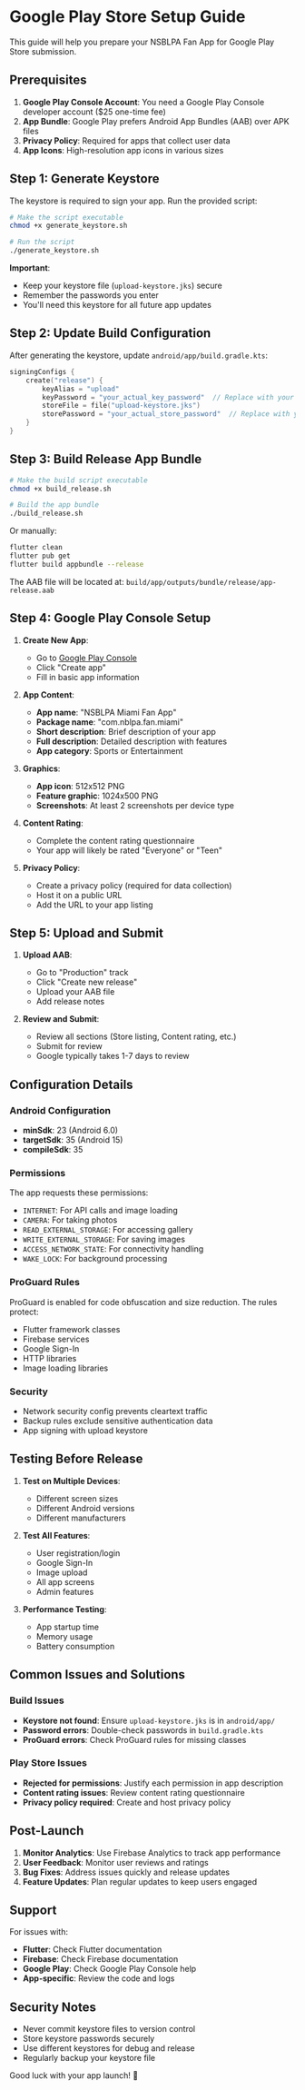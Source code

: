 # Google Play Store Setup Guide

This guide will help you prepare your NSBLPA Fan App for Google Play Store submission.

## Prerequisites

1. **Google Play Console Account**: You need a Google Play Console developer account ($25 one-time fee)
2. **App Bundle**: Google Play prefers Android App Bundles (AAB) over APK files
3. **Privacy Policy**: Required for apps that collect user data
4. **App Icons**: High-resolution app icons in various sizes

## Step 1: Generate Keystore

The keystore is required to sign your app. Run the provided script:

```bash
# Make the script executable
chmod +x generate_keystore.sh

# Run the script
./generate_keystore.sh
```

**Important**: 
- Keep your keystore file (`upload-keystore.jks`) secure
- Remember the passwords you enter
- You'll need this keystore for all future app updates

## Step 2: Update Build Configuration

After generating the keystore, update `android/app/build.gradle.kts`:

```kotlin
signingConfigs {
    create("release") {
        keyAlias = "upload"
        keyPassword = "your_actual_key_password"  // Replace with your key password
        storeFile = file("upload-keystore.jks")
        storePassword = "your_actual_store_password"  // Replace with your store password
    }
}
```

## Step 3: Build Release App Bundle

```bash
# Make the build script executable
chmod +x build_release.sh

# Build the app bundle
./build_release.sh
```

Or manually:
```bash
flutter clean
flutter pub get
flutter build appbundle --release
```

The AAB file will be located at: `build/app/outputs/bundle/release/app-release.aab`

## Step 4: Google Play Console Setup

1. **Create New App**:
   - Go to [Google Play Console](https://play.google.com/console)
   - Click "Create app"
   - Fill in basic app information

2. **App Content**:
   - **App name**: "NSBLPA Miami Fan App"
   - **Package name**: "com.nblpa.fan.miami"
   - **Short description**: Brief description of your app
   - **Full description**: Detailed description with features
   - **App category**: Sports or Entertainment

3. **Graphics**:
   - **App icon**: 512x512 PNG
   - **Feature graphic**: 1024x500 PNG
   - **Screenshots**: At least 2 screenshots per device type

4. **Content Rating**:
   - Complete the content rating questionnaire
   - Your app will likely be rated "Everyone" or "Teen"

5. **Privacy Policy**:
   - Create a privacy policy (required for data collection)
   - Host it on a public URL
   - Add the URL to your app listing

## Step 5: Upload and Submit

1. **Upload AAB**:
   - Go to "Production" track
   - Click "Create new release"
   - Upload your AAB file
   - Add release notes

2. **Review and Submit**:
   - Review all sections (Store listing, Content rating, etc.)
   - Submit for review
   - Google typically takes 1-7 days to review

## Configuration Details

### Android Configuration
- **minSdk**: 23 (Android 6.0)
- **targetSdk**: 35 (Android 15)
- **compileSdk**: 35

### Permissions
The app requests these permissions:
- `INTERNET`: For API calls and image loading
- `CAMERA`: For taking photos
- `READ_EXTERNAL_STORAGE`: For accessing gallery
- `WRITE_EXTERNAL_STORAGE`: For saving images
- `ACCESS_NETWORK_STATE`: For connectivity handling
- `WAKE_LOCK`: For background processing

### ProGuard Rules
ProGuard is enabled for code obfuscation and size reduction. The rules protect:
- Flutter framework classes
- Firebase services
- Google Sign-In
- HTTP libraries
- Image loading libraries

### Security
- Network security config prevents cleartext traffic
- Backup rules exclude sensitive authentication data
- App signing with upload keystore

## Testing Before Release

1. **Test on Multiple Devices**:
   - Different screen sizes
   - Different Android versions
   - Different manufacturers

2. **Test All Features**:
   - User registration/login
   - Google Sign-In
   - Image upload
   - All app screens
   - Admin features

3. **Performance Testing**:
   - App startup time
   - Memory usage
   - Battery consumption

## Common Issues and Solutions

### Build Issues
- **Keystore not found**: Ensure `upload-keystore.jks` is in `android/app/`
- **Password errors**: Double-check passwords in `build.gradle.kts`
- **ProGuard errors**: Check ProGuard rules for missing classes

### Play Store Issues
- **Rejected for permissions**: Justify each permission in app description
- **Content rating issues**: Review content rating questionnaire
- **Privacy policy required**: Create and host privacy policy

## Post-Launch

1. **Monitor Analytics**: Use Firebase Analytics to track app performance
2. **User Feedback**: Monitor user reviews and ratings
3. **Bug Fixes**: Address issues quickly and release updates
4. **Feature Updates**: Plan regular updates to keep users engaged

## Support

For issues with:
- **Flutter**: Check Flutter documentation
- **Firebase**: Check Firebase documentation
- **Google Play**: Check Google Play Console help
- **App-specific**: Review the code and logs

## Security Notes

- Never commit keystore files to version control
- Store keystore passwords securely
- Use different keystores for debug and release
- Regularly backup your keystore file

Good luck with your app launch! 🚀

